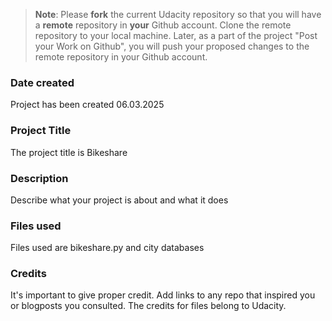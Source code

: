 >**Note**: Please **fork** the current Udacity repository so that you will have a **remote** repository in **your** Github account. Clone the remote repository to your local machine. Later, as a part of the project "Post your Work on Github", you will push your proposed changes to the remote repository in your Github account.

### Date created
Project has been created 06.03.2025

### Project Title
The project title is Bikeshare

### Description
Describe what your project is about and what it does

### Files used
Files used are bikeshare.py and city databases

### Credits
It's important to give proper credit. Add links to any repo that inspired you or blogposts you consulted.
The credits for files belong to Udacity.

